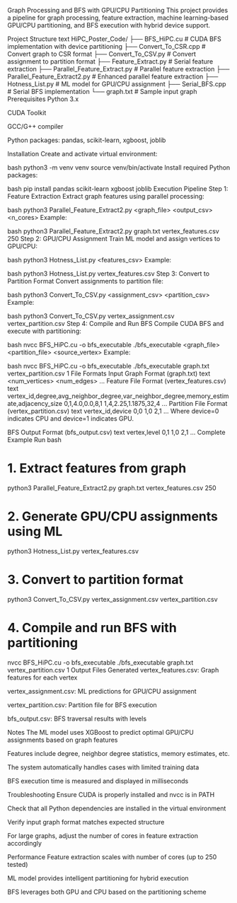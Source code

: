Graph Processing and BFS with GPU/CPU Partitioning
This project provides a pipeline for graph processing, feature extraction, machine learning-based GPU/CPU partitioning, and BFS execution with hybrid device support.

Project Structure
text
HiPC_Poster_Code/
├── BFS_HiPC.cu                 # CUDA BFS implementation with device partitioning
├── Convert_To_CSR.cpp          # Convert graph to CSR format
├── Convert_To_CSV.py           # Convert assignment to partition format
├── Feature_Extract.py          # Serial feature extraction
├── Parallel_Feature_Extract.py # Parallel feature extraction
├── Parallel_Feature_Extract2.py # Enhanced parallel feature extraction
├── Hotness_List.py            # ML model for GPU/CPU assignment
├── Serial_BFS.cpp             # Serial BFS implementation
└── graph.txt                  # Sample input graph
Prerequisites
Python 3.x

CUDA Toolkit

GCC/G++ compiler

Python packages: pandas, scikit-learn, xgboost, joblib

Installation
Create and activate virtual environment:

bash
python3 -m venv venv
source venv/bin/activate
Install required Python packages:

bash
pip install pandas scikit-learn xgboost joblib
Execution Pipeline
Step 1: Feature Extraction
Extract graph features using parallel processing:

bash
python3 Parallel_Feature_Extract2.py <graph_file> <output_csv> <n_cores>
Example:

bash
python3 Parallel_Feature_Extract2.py graph.txt vertex_features.csv 250
Step 2: GPU/CPU Assignment
Train ML model and assign vertices to GPU/CPU:

bash
python3 Hotness_List.py <features_csv>
Example:

bash
python3 Hotness_List.py vertex_features.csv
Step 3: Convert to Partition Format
Convert assignments to partition file:

bash
python3 Convert_To_CSV.py <assignment_csv> <partition_csv>
Example:

bash
python3 Convert_To_CSV.py vertex_assignment.csv vertex_partition.csv
Step 4: Compile and Run BFS
Compile CUDA BFS and execute with partitioning:

bash
nvcc BFS_HiPC.cu -o bfs_executable
./bfs_executable <graph_file> <partition_file> <source_vertex>
Example:

bash
nvcc BFS_HiPC.cu -o bfs_executable
./bfs_executable graph.txt vertex_partition.csv 1
File Formats
Input Graph Format (graph.txt)
text
<num_vertices> <num_edges>
<source> <destination>
<source> <destination>
...
Feature File Format (vertex_features.csv)
text
vertex_id,degree,avg_neighbor_degree,var_neighbor_degree,memory_estimate,adjacency_size
0,1,4.0,0.0,8,1
1,4,2.25,1.1875,32,4
...
Partition File Format (vertex_partition.csv)
text
vertex_id,device
0,0
1,0
2,1
...
Where device=0 indicates CPU and device=1 indicates GPU.

BFS Output Format (bfs_output.csv)
text
vertex,level
0,1
1,0
2,1
...
Complete Example Run
bash
# 1. Extract features from graph
python3 Parallel_Feature_Extract2.py graph.txt vertex_features.csv 250

# 2. Generate GPU/CPU assignments using ML
python3 Hotness_List.py vertex_features.csv

# 3. Convert to partition format
python3 Convert_To_CSV.py vertex_assignment.csv vertex_partition.csv

# 4. Compile and run BFS with partitioning
nvcc BFS_HiPC.cu -o bfs_executable
./bfs_executable graph.txt vertex_partition.csv 1
Output Files Generated
vertex_features.csv: Graph features for each vertex

vertex_assignment.csv: ML predictions for GPU/CPU assignment

vertex_partition.csv: Partition file for BFS execution

bfs_output.csv: BFS traversal results with levels

Notes
The ML model uses XGBoost to predict optimal GPU/CPU assignments based on graph features

Features include degree, neighbor degree statistics, memory estimates, etc.

The system automatically handles cases with limited training data

BFS execution time is measured and displayed in milliseconds

Troubleshooting
Ensure CUDA is properly installed and nvcc is in PATH

Check that all Python dependencies are installed in the virtual environment

Verify input graph format matches expected structure

For large graphs, adjust the number of cores in feature extraction accordingly

Performance
Feature extraction scales with number of cores (up to 250 tested)

ML model provides intelligent partitioning for hybrid execution

BFS leverages both GPU and CPU based on the partitioning scheme


